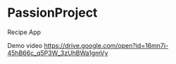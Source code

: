 # PassionProject
Recipe App

Demo video
https://drive.google.com/open?id=16mn7i-45hB66c_q5P3W_3zUhBWa1gmVy
